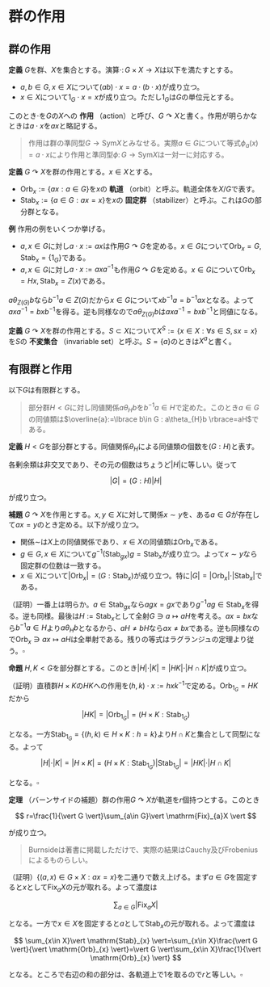 
# 群の作用




## 群の作用

__定義__ $G$を群、$X$を集合とする。演算$\cdot\colon G\times X\rightarrow X$は以下を満たすとする。

- $a, b\in G, x\in X$について$(ab)\cdot x = a\cdot (b\cdot x)$が成り立つ。
- $x\in X$について$1_{G}\cdot x=x$が成り立つ。ただし$1_{G}$は$G$の単位元とする。

このとき$\cdot$を$G$の$X$への **作用** （action）と呼び、$G\curvearrowright X$と書く。作用が明らかなときは$a\cdot x$を$ax$と略記する。

> 作用は群の準同型$G\rightarrow\mathrm{Sym}X$とみなせる。実際$a\in G$について等式$\phi_{a}(x)=a\cdot x$により作用と準同型$\phi\colon G\rightarrow\mathrm{Sym}X$は一対一に対応する。

__定義__ $G\curvearrowright X$を群の作用とする。$x\in X$とする。

- $\mathrm{Orb}_{x}:=\lbrace ax : a\in G \rbrace$を$x$の **軌道** （orbit）と呼ぶ。軌道全体を$X/G$で表す。
- $\mathrm{Stab}_{x}:=\lbrace a\in G : ax=x \rbrace$を$x$の **固定群** （stabilizer）と呼ぶ。これは$G$の部分群となる。

__例__ 作用の例をいくつか挙げる。

- $a, x\in G$に対し$a\cdot x:=ax$は作用$G\curvearrowright G$を定める。$x\in G$について$\mathrm{Orb}_{x}=G, \mathrm{Stab}_{x}=\lbrace 1_{G} \rbrace$である。
- $a, x\in G$に対し$a\cdot x:=axa^{-1}$も作用$G\curvearrowright G$を定める。$x\in G$について$\mathrm{Orb}_{x}=Hx, \mathrm{Stab}_{x}=Z(x)$である。











$a\theta_{Z(G)}b$なら$b^{-1}a\in Z(G)$だから$x\in G$について$xb^{-1}a=b^{-1}ax$となる。よって$axa^{-1}=bxb^{-1}$を得る。逆も同様なので$a\theta_{Z(G)}b$は$axa^{-1}=bxb^{-1}$と同値になる。



__定義__ $G\curvearrowright X$を群の作用とする。$S\subset X$について$X^{S}:=\lbrace x\in X : \forall s\in S, sx=x \rbrace$を$S$の **不変集合** （invariable set）と呼ぶ。$S=\lbrace a \rbrace$のときは$X^{a}$と書く。





## 有限群と作用

以下$G$は有限群とする。

> 部分群$H\lt G$に対し同値関係$a\theta_{H}b$を$b^{-1}a\in H$で定めた。このとき$a\in G$の同値類は$\overline{a}:=\lbrace b\in G : a\theta_{H}b \rbrace=aH$である。

__定義__ $H\lt G$を部分群とする。同値関係$\theta_{H}$による同値類の個数を$(G : H)$と表す。

各剰余類は非交叉であり、その元の個数はちょうど$\vert H \vert$に等しい。従って

$$
\vert G \vert=( G : H )\vert H \vert
$$

が成り立つ。

__補題__ $G\curvearrowright X$を作用とする。$x, y\in X$に対して関係$x\sim y$を、ある$a\in G$が存在して$ax=y$のとき定める。以下が成り立つ。

- 関係$\sim$は$X$上の同値関係であり、$x\in X$の同値類は$\mathrm{Orb}_{x}$である。
- $g\in G, x\in X$について$g^{-1}( \mathrm{Stab}_{gx} )g=\mathrm{Stab}_{x}$が成り立つ。よって$x\sim y$なら固定群の位数は一致する。
- $x\in X$について$\vert \mathrm{Orb}_{x} \vert=(G : \mathrm{Stab}_{x})$が成り立つ。特に$\vert G \vert=\vert\mathrm{Orb}_{x}\vert\cdot\vert \mathrm{Stab}_{x} \vert$である。

（証明）一番上は明らか。$a\in\mathrm{Stab}_{gx}$なら$agx=gx$であり$g^{-1}ag\in\mathrm{Stab}_{x}$を得る。逆も同様。最後は$H:=\mathrm{Stab}_{x}$として全射$G\ni a\mapsto aH$を考える。$ax=bx$なら$b^{-1}a\in H$より$a\theta_{H}b$となるから、$aH\neq bH$なら$ax\neq bx$である。逆も同様なので$\mathrm{Orb}_{x}\ni ax\mapsto aH$は全単射である。残りの等式はラグランジュの定理より従う。$\square$







__命題__ $H, K\lt G$を部分群とする。このとき$\vert H \vert\cdot\vert K \vert=\vert HK \vert\cdot\vert H\cap K \vert$が成り立つ。

（証明）直積群$H\times K$の$HK$への作用を$(h, k)\cdot x:=hxk^{-1}$で定める。$\mathrm{Orb}_{1_{G}}=HK$だから

$$
\vert HK \vert=\vert \mathrm{Orb}_{1_{G}} \vert=(H\times K : \mathrm{Stab}_{1_{G}})
$$

となる。一方$\mathrm{Stab}_{1_{G}}=\lbrace (h, k)\in H\times K : h=k \rbrace$より$H\cap K$と集合として同型になる。よって

$$
\vert H \vert\cdot\vert K \vert=\vert H\times K \vert=(H\times K : \mathrm{Stab}_{1_{G}})\vert \mathrm{Stab}_{1_{G}} \vert=\vert HK \vert\cdot\vert H\cap K \vert
$$

となる。$\square$

__定理__ （バーンサイドの補題）群の作用$G\curvearrowright X$が軌道を$r$個持つとする。このとき

$$
r=\frac{1}{\vert G \vert}\sum_{a\in G}\vert \mathrm{Fix}_{a}X \vert
$$

が成り立つ。

> Burnsideは著書に掲載しただけで、実際の結果はCauchy及びFrobeniusによるものらしい。

（証明）$\lbrace (a, x)\in G\times X : ax=x \rbrace$を二通りで数え上げる。まず$a\in G$を固定すると$x$として$\mathrm{Fix}_{a}X$の元が取れる。よって濃度は

$$
\sum_{a\in G}\vert \mathrm{Fix}_{a}X \vert
$$

となる。一方で$x\in X$を固定すると$a$として$\mathrm{Stab}_{x}$の元が取れる。よって濃度は

$$
\sum_{x\in X}\vert \mathrm{Stab}_{x} \vert=\sum_{x\in X}\frac{\vert G \vert}{\vert \mathrm{Orb}_{x} \vert}=\vert G \vert\sum_{x\in X}\frac{1}{\vert \mathrm{Orb}_{x} \vert}
$$

となる。ところで右辺の和の部分は、各軌道上で$1$を取るので$r$と等しい。$\square$


<!--
__例__ フェルマーの小定理をやや一般的な条件で示そう。$a$を整数、$m$を正の整数とする。このとき

$$
\sum_{k=1}^{m}a^{(k, m)}\equiv 0 \mod{m}
$$

が成り立つ。

（証明）まず$a\gt 0$に対して証明する。







まず$ a\gt 0 $に対して証明する。一般の群$ G $に対し、$ G $から$ \lbrace 1, 2, \dotsc, a \rbrace $への写像全体を$ X $と置く。
このとき$ \phi\in X $に対し$ g\cdot\phi(h):=\phi(hg^{-1}) $と定めると$ g\cdot\phi\in X $が定まり、$ G $の$ X $への作用を定める。
$ g\phi=\phi $は任意の$ h\in G $に対し$ \phi(hg^{-1})=\phi(h) $となることと同値になる。故に$ \phi $は$ h\langle g \rangle $上定数となる。
即ち$ \phi $として$ (G:\langle g \rangle)=\frac{\sharp G}{\mathrm{ord}g} $個の自由度があることが分かる。従って
\[ \sharp\mathrm{Fix}_{g}X=a^{\frac{\sharp G}{\mathrm{ord}g}} \]
を得る。定理より
\[ \frac{1}{\sharp G}\sum_{g\in G}a^{\frac{\sharp G}{\mathrm{ord}g}} \]
は定数となるから、
\[ \sum_{g\in G}a^{\frac{\sharp G}{\mathrm{ord}g}}\equiv 0\mod{\sharp G} \]
が従う。この式は$ a\mod{\sharp G} $で成立するから$ a\gt 0 $である必要はない。

特に$ G=\mathbb{Z}/m\mathbb{Z} $を加法群と見なせば$ k\in G $の位数は$ \frac{m}{(k, m)} $となり系が証明される。$ \square $



## 推移的な作用



__定義__ $G\curvearrowright X$を群の作用とする。

- $G\rightarrow\mathrm{Sym}X$が単射のとき、$G\curvearrowright X$は **効果的** （effective）という。
- 任意の$x, y\in X$に対して、ある$a\in G$が存在して$ax=y$が成り立つとき、$G\curvearrowright X$は **推移的** （transitive）という。

-->
